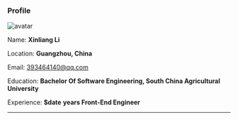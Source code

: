 ### Profile

![avatar](./static/img/avatar.jpg)

Name: __Xinliang Li__

Location: __Guangzhou, China__

Email:  393464140@qq.com

Education: __Bachelor Of Software Engineering, South China Agricultural University__

Experience: __$date__ __years Front-End Engineer__

---

